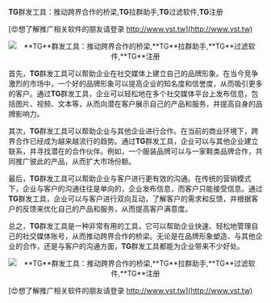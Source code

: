 **TG**群发工具：推动跨界合作的桥梁,**TG**拉群助手,**TG**过滤软件,**TG**注册

[😍想了解推广相关软件的朋友请登录 http://www.vst.tw](http://www.vst.tw)

 <center><img src="https://vst.tw/MP4/tuiguang/png/6.png" alt="**TG**群发工具：推动跨界合作的桥梁,**TG**拉群助手,**TG**过滤软件,**TG**注册"></center>

首先，**TG**群发工具可以帮助企业在社交媒体上建立自己的品牌形象。在当今竞争激烈的市场中，一个好的品牌形象可以提高企业的知名度和信誉度，从而吸引更多的客户。通过**TG**群发工具，企业可以轻松地在多个社交媒体平台上发布信息，包括图片、视频、文本等，从而向潜在客户展示自己的产品和服务，并提高自身的品牌影响力。

其次，**TG**群发工具可以帮助企业与其他企业进行合作。在当前的商业环境下，跨界合作已经成为越来越流行的趋势。通过**TG**群发工具，企业可以与其他企业建立联系，并寻找潜在的合作伙伴。例如，一个服装品牌可以与一家鞋类品牌合作，共同推广彼此的产品，从而扩大市场份额。

最后，**TG**群发工具可以帮助企业与客户进行更有效的沟通。在传统的营销模式下，企业与客户的沟通往往是单向的，企业发布信息，而客户只能接受信息。通过**TG**群发工具，企业可以与客户进行双向互动，了解客户的需求和反馈，并根据客户的反馈来优化自己的产品和服务，从而提高客户满意度。

总之，**TG**群发工具是一种非常有用的工具，它可以帮助企业快速、轻松地管理自己的社交媒体账号，从而推动跨界合作的桥梁。无论是在品牌形象塑造、与其他企业的合作，还是与客户的沟通方面，**TG**群发工具都能为企业带来不少好处。

 <center><img src="https://vst.tw/MP4/tuiguang/png/4.png" alt="**TG**群发工具：推动跨界合作的桥梁,**TG**拉群助手,**TG**过滤软件,**TG**注册"></center>

[😍想了解推广相关软件的朋友请登录 http://www.vst.tw](http://www.vst.tw)



